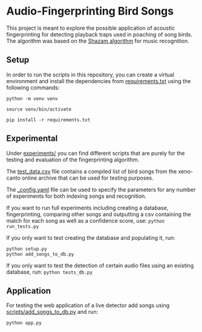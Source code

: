 
# Audio-Fingerprinting Bird Songs

This project is meant to explore the possible application of acoustic fingerprinting for detecting playback traps used in poaching of song birds. The algorithm was based on the [Shazam algorithm](https://www.ee.columbia.edu/~dpwe/papers/Wang03-shazam.pdf) for music recognition.

## Setup
In order to run the scripts in this repository, you can create a virtual environment and install the dependencies from [requirements.txt](https://github.com/friedrich-eibl/AudioFingerprinting/blob/master/requirements.txt) using the following commands:

```
python -m venv venv

source venv/bin/activate

pip install -r requirements.txt

```


## Experimental
Under [experiments/](https://github.com/friedrich-eibl/AudioFingerprinting/tree/master/experiments) you can find different scripts that are purely for the testing and evaluation of the fingerprinting algorithm. 

The [test_data.csv](https://github.com/friedrich-eibl/AudioFingerprinting/blob/master/experiments/test_data.csv) file contains a compiled list of bird songs from the xeno-canto online archive that can be used for testing purposes.

The [_config.yaml](https://github.com/friedrich-eibl/AudioFingerprinting/blob/master/experiments/_config.yaml) file can be used to specify the parameters for any number of experiments for both indexing songs and recognition.

If you want to run full experiments including creating a database, fingerprinting, comparing other songs and outputting a csv containing the match for each song as well as a confidence score, use: `python run_tests.py`


If you only want to test creating the database and populating it, run:
```
python setup.py
python add_songs_to_db.py
```
If you only want to test the detection of certain audio files using an existing database, run: `python tests_db.py`



## Application

For testing the web application of a live detector add songs using [scripts/add_songs_to_db.py](https://github.com/friedrich-eibl/AudioFingerprinting/blob/master/scripts/add_songs_to_db.py) and run:

`python app.py`
